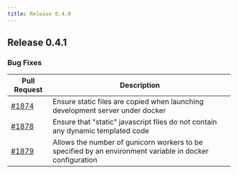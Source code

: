 ```yaml
---
title: Release 0.4.0
---
```


## Release 0.4.1

### Bug Fixes

| Pull Request | Description |
| --- | --- |
| [#1874](https://github.com/inventree/InvenTree/pull/1874) | Ensure static files are copied when launching development server under docker |
| [#1878](https://github.com/inventree/InvenTree/pull/1878) | Ensure that "static" javascript files do not contain any dynamic templated code |
| [#1879](https://github.com/inventree/InvenTree/pull/1879) | Allows the number of gunicorn workers to be specified by an environment variable in docker configuration |
